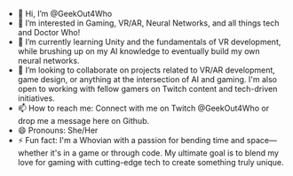 - 👋 Hi, I’m @GeekOut4Who
- 👀 I’m interested in Gaming, VR/AR, Neural Networks, and all things tech and Doctor Who!
- 🌱 I’m currently learning Unity and the fundamentals of VR development, while brushing up on my AI knowledge to eventually build my own neural networks.
- 💞️ I’m looking to collaborate on projects related to VR/AR development, game design, or anything at the intersection of AI and gaming. I'm also open to working with fellow gamers on Twitch content and tech-driven initiatives. 
- 📫 How to reach me: Connect with me on Twitch @GeekOut4Who or drop me a message here on Github.
- 😄 Pronouns: She/Her
- ⚡ Fun fact: I'm a Whovian with a passion for bending time and space—whether it's in a game or through code. My ultimate goal is to blend my love for gaming with cutting-edge tech to create something truly unique.

<!---
GeekOut4Who/GeekOut4Who is a ✨ special ✨ repository because its `README.md` (this file) appears on your GitHub profile.
You can click the Preview link to take a look at your changes.
--->
